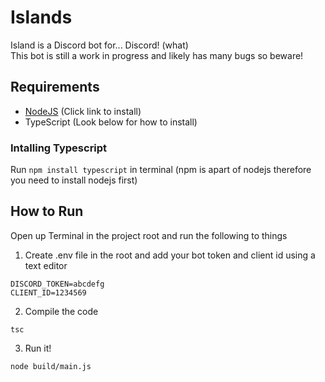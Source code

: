# Islands
Island is a Discord bot for... Discord! (what)  
This bot is still a work in progress and likely has many bugs so beware!

## Requirements
- [NodeJS](https://nodejs.org) (Click link to install)
- TypeScript (Look below for how to install)

### Intalling Typescript
Run `npm install typescript` in terminal (npm is apart of nodejs therefore you need to install nodejs first)

## How to Run
Open up Terminal in the project root and run the following to things  
1. Create .env file in the root and add your bot token and client id using a text editor
```
DISCORD_TOKEN=abcdefg
CLIENT_ID=1234569
```
2. Compile the code
```
tsc
```
3. Run it!
```
node build/main.js
```
